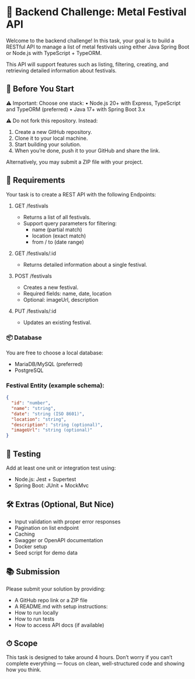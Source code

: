 # 🧠 Backend Challenge: Metal Festival API

Welcome to the backend challenge! In this task, your goal is to build a RESTful API to manage a list of metal festivals using either Java Spring Boot or Node.js with TypeScript + TypeORM.

This API will support features such as listing, filtering, creating, and retrieving detailed information about festivals.

## 🚀 Before You Start
⚠️ Important: Choose one stack:
	•	Node.js 20+ with Express, TypeScript and TypeORM (preferred)
	•	Java 17+ with Spring Boot 3.x

⚠️ Do not fork this repository.
Instead: 
1.	Create a new GitHub repository.
2.	Clone it to your local machine.
3.	Start building your solution.
4.	When you’re done, push it to your GitHub and share the link.

Alternatively, you may submit a ZIP file with your project.

## 🔧 Requirements
Your task is to create a REST API with the following Endpoints:
1. GET /festivals
    - Returns a list of all festivals.
    - Support query parameters for filtering:
        - name (partial match)
        - location (exact match)
        - from / to (date range)

2. GET /festivals/:id
    - Returns detailed information about a single festival.

3. POST /festivals
    - Creates a new festival.
    - Required fields: name, date, location
    - Optional: imageUrl, description

4. PUT /festivals/:id
    - Updates an existing festival.

### 📦 Database
You are free to choose a local database:
- MariaDB/MySQL (preferred)	
- PostgreSQL

### Festival Entity (example schema):
```json
{
  "id": "number",
  "name": "string",
  "date": "string (ISO 8601)",
  "location": "string",
  "description": "string (optional)",
  "imageUrl": "string (optional)"
}
```

## 🧪 Testing
Add at least one unit or integration test using:
- Node.js: Jest + Supertest
- Spring Boot: JUnit + MockMvc

## 🛠 Extras (Optional, But Nice)
- Input validation with proper error responses
- Pagination on list endpoint
- Caching
- Swagger or OpenAPI documentation
- Docker setup
- Seed script for demo data

## 📚 Submission
Please submit your solution by providing:
- A GitHub repo link or a ZIP file
- A README.md with setup instructions:
- How to run locally
- How to run tests
- How to access API docs (if available)

## ⏱ Scope
This task is designed to take around 4 hours. Don’t worry if you can’t complete everything — focus on clean, well-structured code and showing how you think.